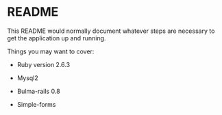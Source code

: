 # README

This README would normally document whatever steps are necessary to get the
application up and running.

Things you may want to cover:

* Ruby version 2.6.3

* Mysql2

* Bulma-rails 0.8

* Simple-forms


